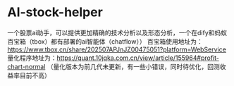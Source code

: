 # AI-stock-helper
一个股票ai助手，可以提供更加精确的技术分析以及形态分析，一个在dify和蚂蚁百宝箱（tbox）都有部署的ai智能体（chatflow））
百宝箱使用地址为：https://www.tbox.cn/share/202507APJnJZ00475051?platform=WebService
量化程序地址为：https://quant.10jqka.com.cn/view/article/155964#profit-chart-normal
（量化版本为前几代未更新，有一些小错误，同时待优化，回测收益率目前不高）
